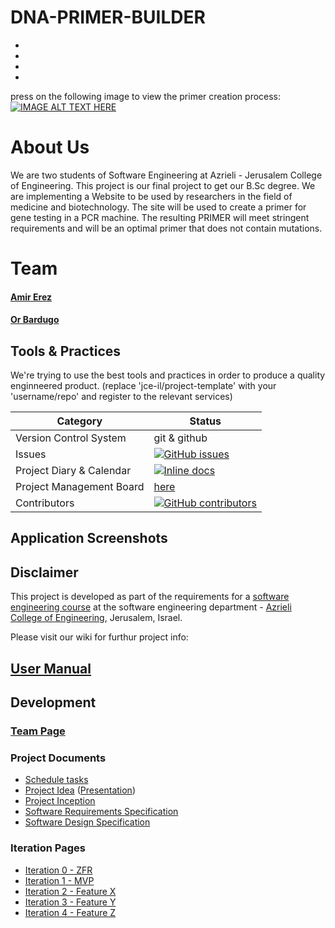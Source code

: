 # DNA-PRIMER-BUILDER


* 
* 
* 
* 
press on the following image to view the primer creation process:
[![IMAGE ALT TEXT HERE](https://img.youtube.com/vi/DjNGgte52lI/0.jpg)](https://www.youtube.com/watch?v=DjNGgte52lI)

 # About Us
 
 We are two students of Software Engineering at Azrieli - Jerusalem College of Engineering. This project is our final project to get our B.Sc degree. We are implementing a Website to be used by researchers in the field of medicine and biotechnology. The site will be used to create a primer for gene testing in a PCR machine. The resulting PRIMER will meet stringent requirements and will be an optimal primer that does not contain mutations.
 # Team

####  [Amir Erez](https://github.com/erezam)
####  [Or Bardugo](https://github.com/orbardugo)

## Tools & Practices
We're trying to use the best tools and practices in order to produce a quality enginneered product.
(replace 'jce-il/project-template' with your 'username/repo' and register to the relevant services)

|Category|Status|
|---|---|
| Version Control System| git & github |
| Issues | [![GitHub issues](https://img.shields.io/github/issues/erezam/DNA-PRIMER-BUILDER.svg?style=flat)](https://github.com/erezam/DNA-PRIMER-BUILDER/issues) |
| Project Diary & Calendar | [![Inline docs](http://inch-ci.org/github/erezam/DNA-PRIMER-BUILDER.svg?branch=master)](https://github.com/erezam/DNA-PRIMER-BUILDER/wiki/Project-Calendar) |
| Project Management Board| [here](https://github.com/orbardugo/Hahot-Hameshulash/projects/1) |
| Contributors | [![GitHub contributors](https://img.shields.io/github/contributors/erezam/DNA-PRIMER-BUILDER.svg)](https://github.com/erezam/DNA-PRIMER-BUILDER/graphs/contributors)|


## Application Screenshots


## Disclaimer
This project is developed as part of the requirements for a [software engineering course](https://github.com/jce-il/se-class/wiki) at the software engineering department - [Azrieli College of Engineering](http://www.jce.ac.il/), Jerusalem, Israel.

Please visit our wiki for furthur project info: 

## [User Manual](../../wiki/user-manual) 

## Development


### [Team Page](../../wiki/team)

### Project Documents
- [Schedule tasks](https://github.com/orbardugo/Hahot-Hameshulash/projects/2)
- [Project Idea](docs/idea.pdf) ([Presentation](docs/idea-slides.pdf))
- [Project Inception](../../wiki/inception)
- [Software Requirements Specification](../../wiki/srs)
- [Software Design Specification](../../wiki/sds)

### Iteration Pages
- [Iteration 0 - ZFR]()
- [Iteration 1 - MVP]()
- [Iteration 2 - Feature X]()
- [Iteration 3 - Feature Y]() 
- [Iteration 4 - Feature Z]()
